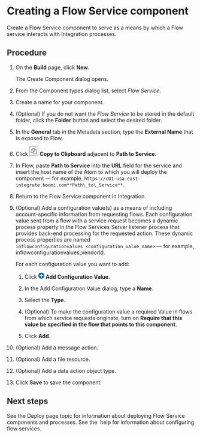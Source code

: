 # Creating a Flow Service component

<head>
  <meta name="guidename" content="Integration"/>
  <meta name="context" content="GUID-70BD794F-8F12-4929-86EB-5A92C4ACEBAA"/>
</head>


Create a Flow Service component to serve as a means by which a Flow service interacts with Integration processes.

## Procedure

1. On the **Build** page, click **New**.

    The Create Component dialog opens.

2. From the Component types dialog list, select *Flow Service*.

3. Create a name for your component.

4. (Optional) If you do not want the *Flow Service* to be stored in the default folder, click the **Folder** button and select the desired folder.

5. In the **General** tab in the Metadata section, type the **External Name** that is exposed to Flow.

6. Click **![icon](../Images/main-ic-copy_boxes_399199e2-8510-4b88-8a36-ea14e1062ac3.jpg) Copy to Clipboard** adjacent to **Path to Service**.

7. In Flow, paste **Path to Service** into the **URL** field for the service and insert the host name of the Atom to which you will deploy the component — for example, `https://c01-usa-east-integrate.boomi.com**Path\_to\_Service**`.

8. Return to the Flow Service component in Integration.

9. (Optional) Add a configuration value(s) as a means of including account-specific information from requesting flows. Each configuration value sent from a flow with a service request becomes a dynamic process property in the Flow Services Server listener process that provides back-end processing for the requested action. These dynamic process properties are named `inflowconfigurationvalues_<configuration_value_name>` — for example, inflowconfigurationvalues\_vendorId.

    For each configuration value you want to add:

    1. Click **![+](../Images/main-ic-plus-sign-white-in-blue-circle-16_98f7af60-dd5f-4037-90cd-05cc9dfc5502.jpg) Add Configuration Value**.

    2. In the Add Configuration Value dialog, type a **Name**.

    3. Select the **Type**.

    4. (Optional) To make the configuration value a required Value in flows from which service requests originate, turn on **Require that this value be specified in the flow that points to this component**.

    5. Click **Add**.

10. (Optional) Add a message action.

11. (Optional) Add a file resource.

12. (Optional) Add a data action object type.

13. Click **Save** to save the component.

## Next steps

See the Deploy page topic for information about deploying Flow Service components and processes. See the  help for information about configuring flow services.